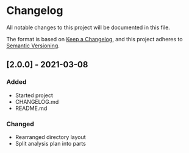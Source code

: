 # Changelog
All notable changes to this project will be documented in this file.

The format is based on [Keep a Changelog](https://keepachangelog.com/en/1.0.0/),
and this project adheres to [Semantic Versioning](https://semver.org/spec/v2.0.0.html).


## [2.0.0] - 2021-03-08
### Added
- Started project
- CHANGELOG.md
- README.md

### Changed
- Rearranged directory layout
- Split analysis plan into parts
